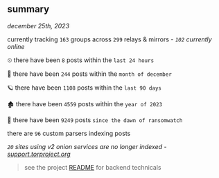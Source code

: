 
## summary
_december 25th, 2023_

currently tracking `163` groups across `299` relays & mirrors - _`102` currently online_

⏲ there have been `8` posts within the `last 24 hours`

🦈 there have been `244` posts within the `month of december`

🪐 there have been `1108` posts within the `last 90 days`

🏚 there have been `4559` posts within the `year of 2023`

🦕 there have been `9249` posts `since the dawn of ransomwatch`

there are `96` custom parsers indexing posts

_`20` sites using v2 onion services are no longer indexed - [support.torproject.org](https://support.torproject.org/onionservices/v2-deprecation/)_

> see the project [README](https://github.com/joshhighet/ransomwatch#ransomwatch--) for backend technicals
